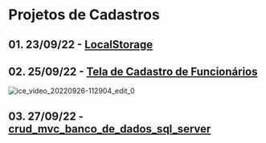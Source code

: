 # Projetos de Cadastros


## 01. 23/09/22 - [LocalStorage](https://github.com/PamelaRondina/telas_de_cadastros/tree/main/localstorage)

## 02. 25/09/22 - [Tela de Cadastro de Funcionários](https://github.com/PamelaRondina/telas_de_cadastros/tree/main/crud_cadastro_funcionario)

![ice_video_20220926-112904_edit_0](https://user-images.githubusercontent.com/108991648/192306528-56960b6d-3c24-45f0-b860-6738ff8bab2a.gif)

## 03. 27/09/22 - [crud_mvc_banco_de_dados_sql_server](https://github.com/PamelaRondina/telas_de_cadastros/tree/main/crud_mvc_banco_de_dados_sql_server)

